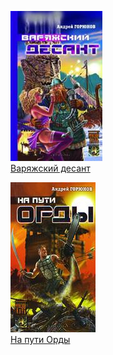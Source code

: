 ![](Варяжский%20десант.jpg)  
[Варяжский десант](Варяжский%20десант)

![](На%20пути%20Орды.jpg)  
[На пути Орды](На%20пути%20Орды)
